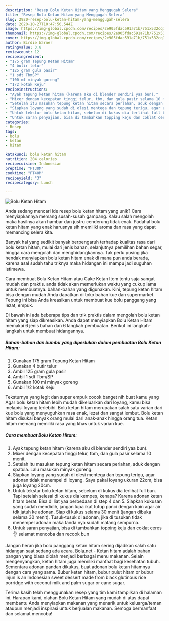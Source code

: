 ```yaml
---
description: "Resep Bolu Ketan Hitam yang Menggugah Selera"
title: "Resep Bolu Ketan Hitam yang Menggugah Selera"
slug: 2920-resep-bolu-ketan-hitam-yang-menggugah-selera
date: 2020-10-27T10:47:50.544Z
image: https://img-global.cpcdn.com/recipes/2e905fdac591a71b/751x532cq70/bolu-ketan-hitam-foto-resep-utama.jpg
thumbnail: https://img-global.cpcdn.com/recipes/2e905fdac591a71b/751x532cq70/bolu-ketan-hitam-foto-resep-utama.jpg
cover: https://img-global.cpcdn.com/recipes/2e905fdac591a71b/751x532cq70/bolu-ketan-hitam-foto-resep-utama.jpg
author: Birdie Warner
ratingvalue: 3.8
reviewcount: 12
recipeingredient:
- "175 gram Tepung Ketan Hitam"
- "4 butir telur"
- "125 gram gula pasir"
- "1 sdt TbmSP"
- "100 ml minyak goreng"
- "1/2 kotak Keju"
recipeinstructions:
- "Ayak tepung ketan hitam (karena aku di blender sendiri yaa bun)."
- "Mixer dengan kecepatan tinggi telur, tbm, dan gula pasir selama 10 menit."
- "Setelah itu masukan tepung ketan hitam secara perlahan, aduk dengan spatula. Lalu masukan minyak goreng."
- "Siapkan loyang yang sudah di olesi mentega dan tepung terigu, agar adonan tidak menempel di loyang. Saya pakai loyang ukuran 22cm, bisa juga loyang 20cm."
- "Untuk tekstur bolu ketan hitam, sebelum di kukus dia terlihat full bun. Tapi setelah selesai di kukus dia kempes, kenapa? Karena adonan ketan hitam berat. Bisa di liat yaa perbedaan di step 4 dan 5. Siapkan kukusan yang sudah mendidih, jangan lupa ikat tutup panci dengan kain agar air tdk jatuh ke adonan. Siap di kukus selama 30 menit (jangan dibuka selama 30 menit). Tusuk-tusuk di adonan, jika di tusukan tidak menempel adonan maka tanda nya sudah matang sempurna."
- "Untuk saran penyajian, bisa di tambahkan topping keju dan coklat ceres 👌 selamat mencoba dan recook bun"
categories:
- Resep
tags:
- bolu
- ketan
- hitam

katakunci: bolu ketan hitam 
nutrition: 204 calories
recipecuisine: Indonesian
preptime: "PT30M"
cooktime: "PT40M"
recipeyield: "3"
recipecategory: Lunch

---
```



![Bolu Ketan Hitam](https://img-global.cpcdn.com/recipes/2e905fdac591a71b/751x532cq70/bolu-ketan-hitam-foto-resep-utama.jpg)

Anda sedang mencari ide resep bolu ketan hitam yang unik? Cara menyiapkannya memang susah-susah gampang. Kalau salah mengolah maka hasilnya akan hambar dan justru cenderung tidak enak. Padahal bolu ketan hitam yang enak harusnya sih memiliki aroma dan rasa yang dapat memancing selera kita.

Banyak hal yang sedikit banyak berpengaruh terhadap kualitas rasa dari bolu ketan hitam, mulai dari jenis bahan, selanjutnya pemilihan bahan segar, hingga cara mengolah dan menghidangkannya. Tak perlu pusing jika hendak menyiapkan bolu ketan hitam enak di mana pun anda berada, karena asal sudah tahu triknya maka hidangan ini mampu jadi suguhan istimewa.

Cara membuat Bolu Ketan Hitam atau Cake Ketan Item tentu saja sangat mudah dan praktis. anda tidak akan memerlukan waktu yang cukup lama untuk membuatnya. bahan-bahan yang digunakan. Kini, tepung ketan hitam bisa dengan mudah Anda dapatkan di toko bahan kue dan supermarket. Tepung ini bisa Anda kreasikan untuk membuat kue bolu panggang yang lezat, empuk.


Di bawah ini ada beberapa tips dan trik praktis dalam mengolah bolu ketan hitam yang siap dikreasikan. Anda dapat menyiapkan Bolu Ketan Hitam memakai 6 jenis bahan dan 6 langkah pembuatan. Berikut ini langkah-langkah untuk membuat hidangannya.

<!--inarticleads1-->

##### Bahan-bahan dan bumbu yang diperlukan dalam pembuatan Bolu Ketan Hitam:

1. Gunakan 175 gram Tepung Ketan Hitam
1. Gunakan 4 butir telur
1. Ambil 125 gram gula pasir
1. Ambil 1 sdt Tbm/SP
1. Gunakan 100 ml minyak goreng
1. Ambil 1/2 kotak Keju


Teksturnya yang legit dan super empuk cocok banget nih buat kamu yang Agar bolu ketan hitam lebih mudah dikeluarkan dari loyang, kamu bisa melapisi loyang terlebihi. Bolu ketan hitam merupakan salah satu varian dari kue bolu yang menyuguhkan rasa enak, lezat dan sangat lembut. Bolu ketan hitam disukai banyak orang mulai dari anak-anak hingga orang tua. Ketan hitam memang memiliki rasa yang khas untuk varian kue. 

<!--inarticleads2-->

##### Cara membuat Bolu Ketan Hitam:

1. Ayak tepung ketan hitam (karena aku di blender sendiri yaa bun).
1. Mixer dengan kecepatan tinggi telur, tbm, dan gula pasir selama 10 menit.
1. Setelah itu masukan tepung ketan hitam secara perlahan, aduk dengan spatula. Lalu masukan minyak goreng.
1. Siapkan loyang yang sudah di olesi mentega dan tepung terigu, agar adonan tidak menempel di loyang. Saya pakai loyang ukuran 22cm, bisa juga loyang 20cm.
1. Untuk tekstur bolu ketan hitam, sebelum di kukus dia terlihat full bun. Tapi setelah selesai di kukus dia kempes, kenapa? Karena adonan ketan hitam berat. Bisa di liat yaa perbedaan di step 4 dan 5. Siapkan kukusan yang sudah mendidih, jangan lupa ikat tutup panci dengan kain agar air tdk jatuh ke adonan. Siap di kukus selama 30 menit (jangan dibuka selama 30 menit). Tusuk-tusuk di adonan, jika di tusukan tidak menempel adonan maka tanda nya sudah matang sempurna.
1. Untuk saran penyajian, bisa di tambahkan topping keju dan coklat ceres 👌 selamat mencoba dan recook bun


Jangan heran jika bolu panggang ketan hitam sering dijadikan salah satu hidangan saat sedang ada acara. Bola.net - Ketan hitam adalah bahan pangan yang biasa diolah menjadi berbagai menu makanan. Selain mengenyangkan, ketan hitam juga memiliki manfaat bagi kesehatan tubuh. Sementara adonan pandan dikukus, buat adonan bolu ketan hitamnya dengan cara yang sama. Bubur ketan hitam, bubur pulut hitam or bubur injun is an Indonesian sweet dessert made from black glutinous rice porridge with coconut milk and palm sugar or cane sugar. 

Terima kasih telah menggunakan resep yang tim kami tampilkan di halaman ini. Harapan kami, olahan Bolu Ketan Hitam yang mudah di atas dapat membantu Anda menyiapkan makanan yang menarik untuk keluarga/teman ataupun menjadi inspirasi untuk berjualan makanan. Semoga bermanfaat dan selamat mencoba!
